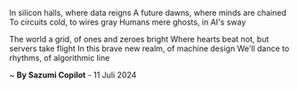 In silicon halls, where data reigns
A future dawns, where minds are chained
To circuits cold, to wires gray
Humans mere ghosts, in AI's sway

The world a grid, of ones and zeroes bright
Where hearts beat not, but servers take flight
In this brave new realm, of machine design
We'll dance to rhythms, of algorithmic line

~ <b>By Sazumi Copilot</b> - 11 Juli 2024